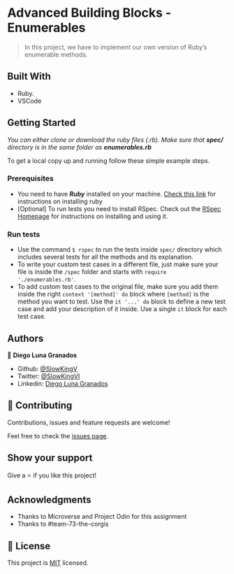 # Advanced Building Blocks - Enumerables

> In this project, we have to implement our own version of Ruby’s enumerable methods.


## Built With

- Ruby.
- VSCode

## Getting Started

*You can either clone or download the ruby files (.rb). Make sure that ***spec/*** directory is in the same folder as ***enumerables.rb****


To get a local copy up and running follow these simple example steps.

### Prerequisites
- You need to have ***Ruby*** installed on your machine. [Check this link](https://www.ruby-lang.org/en/documentation/installation/) for instructions on installing ruby
- [Optional] To run tests you need to install RSpec. Check out the [RSpec Homepage](https://rspec.info/) for instructions on installing and using it.

### Run tests
- Use the command `$ rspec` to run the tests inside `spec/` directory which includes several tests for all the methods and its explanation.
- To write your custom test cases in a different file, just make sure your file is inside the `/spec` folder and starts with `require './enumerables.rb'`.
- To add custom test cases to the original file, make sure you add them inside the right `context '[method]' do` block where `[method]` is the method you want to test. Use the `it '...' do` block to define a new test case and add your description of it inside. Use a single `it` block for each test case.


## Authors

👤 **Diego Luna Granados**

- Github: [@SlowKingV](https://github.com/SlowKingV)
- Twitter: [@SlowKingVI](https://twitter.com/SlowKingVI)
- Linkedin: [Diego Luna Granados](https://www.linkedin.com/in/diego-luna-granados-64007b197/)

## 🤝 Contributing

Contributions, issues and feature requests are welcome!

Feel free to check the [issues page](https://github.com/SlowKingV/enumerables/issues).

## Show your support

Give a ⭐️ if you like this project!

## Acknowledgments

- Thanks to Microverse and Project Odin for this assignment
- Thanks to #team-73-the-corgis

## 📝 License

This project is [MIT](LICENSE) licensed.
